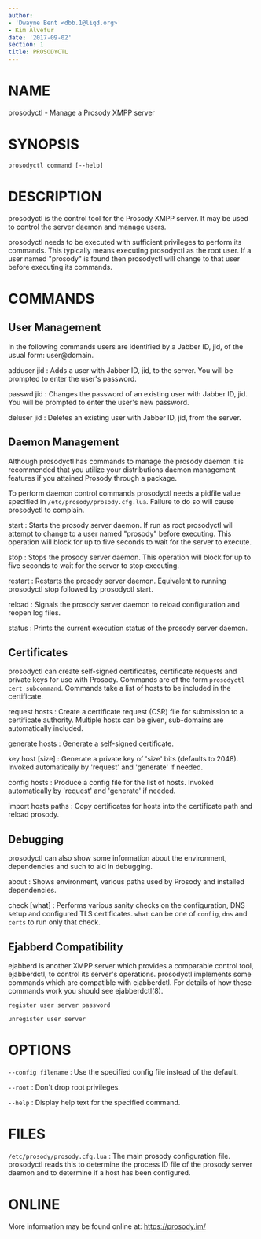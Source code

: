 ```yaml
---
author:
- 'Dwayne Bent <dbb.1@liqd.org>'
- Kim Alvefur
date: '2017-09-02'
section: 1
title: PROSODYCTL
---
```


NAME
====

prosodyctl - Manage a Prosody XMPP server

SYNOPSIS
========

    prosodyctl command [--help]

DESCRIPTION
===========

prosodyctl is the control tool for the Prosody XMPP server. It may be
used to control the server daemon and manage users.

prosodyctl needs to be executed with sufficient privileges to perform
its commands. This typically means executing prosodyctl as the root
user. If a user named "prosody" is found then prosodyctl will change to
that user before executing its commands.

COMMANDS
========

User Management
---------------

In the following commands users are identified by a Jabber ID, jid, of
the usual form: user@domain.

adduser jid
:   Adds a user with Jabber ID, jid, to the server. You will be prompted
    to enter the user's password.

passwd jid
:   Changes the password of an existing user with Jabber ID, jid. You
    will be prompted to enter the user's new password.

deluser jid
:   Deletes an existing user with Jabber ID, jid, from the server.

Daemon Management
-----------------

Although prosodyctl has commands to manage the prosody daemon it is
recommended that you utilize your distributions daemon management
features if you attained Prosody through a package.

To perform daemon control commands prosodyctl needs a pidfile value
specified in `/etc/prosody/prosody.cfg.lua`. Failure to do so will cause
prosodyctl to complain.

start
:   Starts the prosody server daemon. If run as root prosodyctl will
    attempt to change to a user named "prosody" before executing. This
    operation will block for up to five seconds to wait for the server
    to execute.

stop
:   Stops the prosody server daemon. This operation will block for up to
    five seconds to wait for the server to stop executing.

restart
:   Restarts the prosody server daemon. Equivalent to running prosodyctl
    stop followed by prosodyctl start.

reload
:   Signals the prosody server daemon to reload configuration and reopen
    log files.

status
:   Prints the current execution status of the prosody server daemon.

Certificates
------------

prosodyctl can create self-signed certificates, certificate requests and
private keys for use with Prosody. Commands are of the form
`prosodyctl cert subcommand`. Commands take a list of hosts to be
included in the certificate.

request hosts
:   Create a certificate request (CSR) file for submission to a
    certificate authority. Multiple hosts can be given, sub-domains are
    automatically included.

generate hosts
:   Generate a self-signed certificate.

key host \[size\]
:   Generate a private key of 'size' bits (defaults to 2048). Invoked
    automatically by 'request' and 'generate' if needed.

config hosts
:   Produce a config file for the list of hosts. Invoked automatically
    by 'request' and 'generate' if needed.

import hosts paths
:   Copy certificates for hosts into the certificate path and reload
    prosody.

Debugging
---------

prosodyctl can also show some information about the environment,
dependencies and such to aid in debugging.

about
:   Shows environment, various paths used by Prosody and installed
    dependencies.

check \[what\]
:   Performs various sanity checks on the configuration, DNS setup and
    configured TLS certificates. `what` can be one of `config`, `dns`
    and `certs` to run only that check.

Ejabberd Compatibility
----------------------

ejabberd is another XMPP server which provides a comparable control
tool, ejabberdctl, to control its server's operations. prosodyctl
implements some commands which are compatible with ejabberdctl. For
details of how these commands work you should see ejabberdctl(8).

    register user server password

    unregister user server

OPTIONS
=======

`--config filename`
:   Use the specified config file instead of the default.

`--root`
:   Don't drop root privileges.

`--help`
:   Display help text for the specified command.

FILES
=====

`/etc/prosody/prosody.cfg.lua`
:   The main prosody configuration file. prosodyctl reads this to
    determine the process ID file of the prosody server daemon and to
    determine if a host has been configured.

ONLINE
======

More information may be found online at: <https://prosody.im/>
